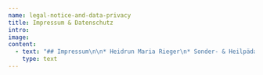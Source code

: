 ```yaml
---
name: legal-notice-and-data-privacy
title: Impressum & Datenschutz
intro: 
image: 
content:
  - text: "## Impressum\n\n* Heidrun Maria Rieger\n* Sonder- & Heilpädagogin\n* Hetzdendorf, Wien, AT\n* +43 0123 4567 89\n* my@email.com\n\n## Datenschutz\n\n**Grundlegendes**\r\n\nDiese Datenschutzerklärung soll die Nutzer dieser Website über die Art, den Umfang und den Zweck der Erhebung und Verwendung personenbezogener Daten durch den Websitebetreiber Heidrun Maria Rieger informieren.\r\n\nWir nehmen Ihren Datenschutz sehr ernst und behandeln Ihre personenbezogenen Daten vertraulich und entsprechend der gesetzlichen Vorschriften. Da durch neue Technologien und die ständige Weiterentwicklung dieser Webseite Änderungen an dieser Datenschutzerklärung vorgenommen werden können, empfehlen wir Ihnen sich die Datenschutzerklärung in regelmäßigen Abständen wieder durchzulesen.\r\n\nDefinitionen der verwendeten Begriffe (z.B. “personenbezogene Daten” oder “Verarbeitung”) finden Sie in Art. 4 DSGVO.\n\n**Zugriffsdaten**\r\n\nWir, der Websitebetreiber bzw. Seitenprovider, erheben aufgrund unseres berechtigten Interesses (s. Art. 6 Abs. 1 lit. f. DSGVO) Daten über Zugriffe auf die Website und speichern diese als “Server-Logfiles” auf dem Server der Website ab. Folgende Daten werden so protokolliert:\r\n\n* Besuchte Website\r\n* Uhrzeit zum Zeitpunkt des Zugriffes\r\n* Menge der gesendeten Daten in Byte\n* Quelle/Verweis, von welchem Sie auf die Seite gelangten\r\n* Verwendeter Browser\r\n* Verwendetes Betriebssystem\r\n* Verwendete IP-Adresse\r\n\n\rDie Server-Logfiles werden für maximal 30 Tage gespeichert und anschließend gelöscht. Die Speicherung der Daten erfolgt aus Sicherheitsgründen, um z. B. Missbrauchsfälle aufklären zu können. Müssen Daten aus Beweisgründen aufgehoben werden, sind sie solange von der Löschung ausgenommen bis der Vorfall endgültig geklärt ist.\n\n**Reichweitenmessung & Cookies**\n\nDiese Website verwendet zurzeit keine Cookies.\n\n**Betroffenenrechte**\r\n\nDurch das Datenschutzrecht stehen Ihnen folgende Rechte zu:\r\n\n* **Auskunftsrecht**: Auf Anforderung erteilen wir Ihnen unentgeltlich Auskunft über den Umfang, die Herkunft und den/die Empfänger der gespeicherten Daten sowie den Zweck der Speicherung. Bei exzessiven Auskunftsbegehren (öfter als 4 mal pro Jahr) behalten wir uns die Verrechnung eines angemessenen Aufwandersatzes vor.\r\n* **Recht auf Berichtigung:** Sollten trotz unserer Bemühungen um Datenrichtigkeit und Aktualität falsche Informationen gespeichert sein, werden wir diese auf Ihre Aufforderung hin berichtigen.\r\n* **Löschung:** Wünschen Sie die Löschung von uns zu Ihrer Person gespeicherter Informationen, ersuchen wir Sie, uns dies mitzuteilen. Wir werden uns bemühen, Ihrem Wunsch umgehend nachzukommen. Unter bestimmten Voraussetzungen haben Sie ein Recht auf Löschung, etwa im Zusammenhang mit einem Widerspruch oder wenn Daten unrechtmäßig verarbeitet wurden.\r\n* **Einschränkung**: Sie können aus den Gründen, die einen Löschungsanspruch begründen, auch Einschränkung der Datenverarbeitung begehren – dann müssen die gespeicherten Daten gespeichert bleiben (zB zu Beweissicherungszwecken), dürfen aber nicht mehr anderweitig genutzt werden.\r\n* **Widerspruch/Widerruf:** Gegen Datenverarbeitung, die wir gestützt auf ein berechtigtes Interesse vornehmen, können Sie Widerspruch einlegen – soweit es um Datenverarbeitung für Direktwerbezwecke geht, wirkt dieses Widerspruchsrecht absolut. Abgegebene Einwilligungen können jederzeit schriftlich und kostenfrei widerrufen werden.\r\n* **Datenübertragbarkeit:** Wenn Sie die von Ihnen bekannt gegebenen Daten einem anderen Verantwortlichen übergeben wollen werden wir diese in einem elektronisch übertragbaren Format bereitstellen.\r\n* **Beschwerderecht bei der Datenschutzbehörde**: Wir weisen Sie weiters auf Ihr Beschwerderecht bei der Datenschutzbehörde hin: Sie haben das Recht auf Beschwerde bei einer Aufsichtsbehörde, insbesondere in dem Mitgliedstaat ihres Aufenthaltsorts, ihres Arbeitsplatzes oder des Orts des mutmaßlichen Verstoßes, wenn die betroffene Person der Ansicht ist, dass die Verarbeitung der sie betreffenden personenbezogenen Daten gegen diese Verordnung verstößt. Gerne können Sie sich aber auch jederzeit direkt an uns wenden.\r\n\nBitte haben Sie Verständnis, dass wir zu Ihrer eigenen Sicherheit nur Anfragen mit Identitätsnachweis beantworten können. Selbstverständlich werden wir Ihre übermittelten Dokumente nur zur Prüfung Ihrer Identität verwenden und nach Bearbeitung und Erfüllung Ihrer Anfrage umgehend löschen oder vernichten."
    type: text
---
```


